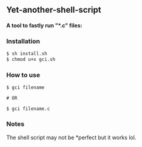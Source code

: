 ## Yet-another-shell-script
#### A tool to fastly run "*.c" files:


### Installation
```sh
$ sh install.sh
$ chmod u+x gci.sh
```

### How to use
```$sh
$ gci filename

# OR

$ gci filename.c
```

### Notes

The shell script may not be *perfect but it works lol.